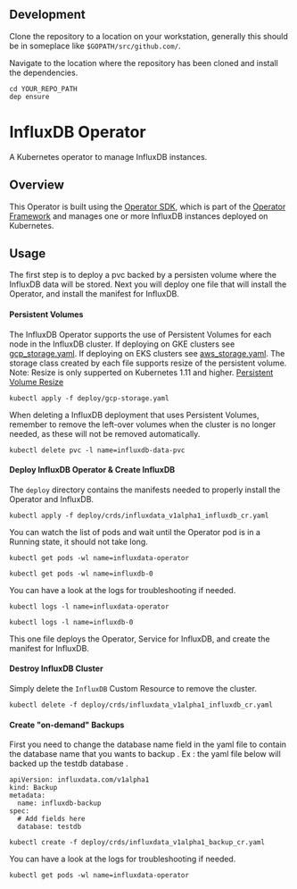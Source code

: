 ## Development

Clone the repository to a location on your workstation, generally this should be in someplace like `$GOPATH/src/github.com/`.

Navigate to the location where the repository has been cloned and install the dependencies.

```
cd YOUR_REPO_PATH
dep ensure
```

# InfluxDB Operator

A Kubernetes operator to manage InfluxDB instances.

## Overview

This Operator is built using the [Operator SDK](https://github.com/operator-framework/operator-sdk), which is part of the [Operator Framework](https://github.com/operator-framework/) and manages one or more InfluxDB instances deployed on Kubernetes.

## Usage

The first step is to deploy a pvc backed by a persisten volume where the InfluxDB data will be stored. Next you will deploy one file that will install the Operator, and install the manifest for InfluxDB.

#### Persistent Volumes

The InfluxDB Operator supports the use of Persistent Volumes for each node in
the InfluxDB cluster. If deploying on GKE clusters see [gcp_storage.yaml](deploy/gcp_storage.yaml).
If deploying on EKS clusters see [aws_storage.yaml](deploy/aws_storage.yaml).
The storage class created by each file supports resize of the persistent volume. 
Note: Resize is only supperted on Kubernetes 1.11 and higher. [Persistent Volume Resize](https://kubernetes.io/blog/2018/07/12/resizing-persistent-volumes-using-kubernetes/)

```
kubectl apply -f deploy/gcp-storage.yaml
```

When deleting a InfluxDB deployment that uses Persistent Volumes, remember to
remove the left-over volumes when the cluster is no longer needed, as these will
not be removed automatically.

```
kubectl delete pvc -l name=influxdb-data-pvc
```

#### Deploy InfluxDB Operator & Create InfluxDB

The `deploy` directory contains the manifests needed to properly install the
Operator and InfluxDB.

```
kubectl apply -f deploy/crds/influxdata_v1alpha1_influxdb_cr.yaml
```

You can watch the list of pods and wait until the Operator pod is in a Running
state, it should not take long.

```
kubectl get pods -wl name=influxdata-operator
```
```
kubectl get pods -wl name=influxdb-0
```

You can have a look at the logs for troubleshooting if needed.

```
kubectl logs -l name=influxdata-operator
```
```
kubectl logs -l name=influxdb-0
```

This one file deploys the Operator, Service for InfluxDB, and create the manifest for InfluxDB. 

#### Destroy InfluxDB Cluster

Simply delete the `InfluxDB` Custom Resource to remove the cluster.

```
kubectl delete -f deploy/crds/influxdata_v1alpha1_influxdb_cr.yaml
```


#### Create "on-demand" Backups

First you need to change the database name field in the yaml file to contain the database name that you wants to backup .
Ex : the yaml file below will backed up the testdb database .

```
apiVersion: influxdata.com/v1alpha1
kind: Backup
metadata:
  name: influxdb-backup
spec:
  # Add fields here
  database: testdb
```


```
kubectl create -f deploy/crds/influxdata_v1alpha1_backup_cr.yaml
```

You can have a look at the logs for troubleshooting if needed.


```
kubectl get pods -wl name=influxdata-operator
```


